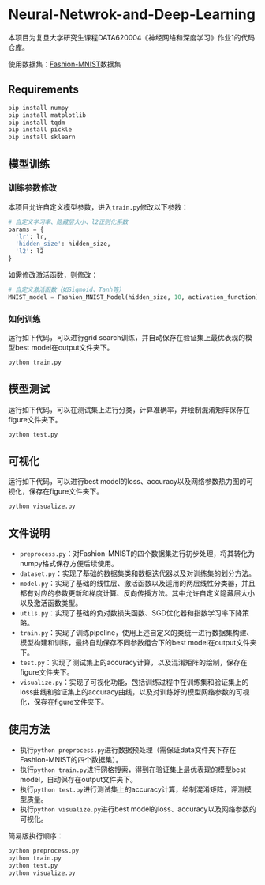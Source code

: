 # Neural-Netwrok-and-Deep-Learning
本项目为复旦大学研究生课程DATA620004《神经网络和深度学习》作业1的代码仓库。

使用数据集：[Fashion-MNIST](https://github.com/zalandoresearch/fashion-mnist)数据集

## Requirements
```python
pip install numpy
pip install matplotlib
pip install tqdm
pip install pickle
pip install sklearn
```

## 模型训练
### 训练参数修改
本项目允许自定义模型参数，进入`train.py`修改以下参数：
```python
# 自定义学习率、隐藏层大小、l2正则化系数
params = {
  'lr': lr,
  'hidden_size': hidden_size,
  'l2': l2
}
```

如需修改激活函数，则修改：
```python
# 自定义激活函数（如Sigmoid、Tanh等）
MNIST_model = Fashion_MNIST_Model(hidden_size, 10, activation_function)
```

### 如何训练
运行如下代码，可以进行grid search训练，并自动保存在验证集上最优表现的模型best model在output文件夹下。
```python
python train.py
```

## 模型测试
运行如下代码，可以在测试集上进行分类，计算准确率，并绘制混淆矩阵保存在figure文件夹下。
```python
python test.py
```

## 可视化
运行如下代码，可以进行best model的loss、accuracy以及网络参数热力图的可视化，保存在figure文件夹下。
```python
python visualize.py
```

## 文件说明
- `preprocess.py`：对Fashion-MNIST的四个数据集进行初步处理，将其转化为numpy格式保存方便后续使用。
- `dataset.py`：实现了基础的数据集类和数据迭代器以及对训练集的划分方法。
- `model.py`：实现了基础的线性层、激活函数以及适用的两层线性分类器，并且都有对应的参数更新和梯度计算、反向传播方法。其中允许自定义隐藏层大小以及激活函数类型。
- `utils.py`：实现了基础的负对数损失函数、SGD优化器和指数学习率下降策略。
- `train.py`：实现了训练pipeline，使用上述自定义的类统一进行数据集构建、模型构建和训练，最终自动保存不同参数组合下的best model在output文件夹下。
- `test.py`：实现了测试集上的accuracy计算，以及混淆矩阵的绘制，保存在figure文件夹下。
- `visualize.py`：实现了可视化功能，包括训练过程中在训练集和验证集上的loss曲线和验证集上的accuracy曲线，以及对训练好的模型网络参数的可视化，保存在figure文件夹下。

## 使用方法
- 执行`python preprocess.py`进行数据预处理（需保证data文件夹下存在Fashion-MNIST的四个数据集）。
- 执行`python train.py`进行网格搜索，得到在验证集上最优表现的模型best model，自动保存在output文件夹下。
- 执行`python test.py`进行测试集上的accuracy计算，绘制混淆矩阵，评测模型质量。
- 执行`python visualize.py`进行best model的loss、accuracy以及网络参数的可视化。

简易版执行顺序：
```python
python preprocess.py
python train.py
python test.py
python visualize.py
```
